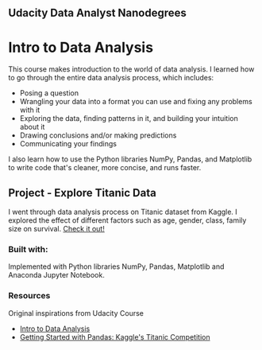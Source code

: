 ## Udacity Data Analyst Nanodegrees

# Intro to Data Analysis

This course makes introduction to the world of data analysis. I learned how to go through the entire data analysis process, which includes:

- Posing a question
- Wrangling your data into a format you can use and fixing any problems with it
- Exploring the data, finding patterns in it, and building your intuition about it
- Drawing conclusions and/or making predictions
- Communicating your findings

I also learn how to use the Python libraries NumPy, Pandas, and Matplotlib to write code that's cleaner, more concise, and runs faster.


## Project - Explore Titanic Data

I went through data analysis process on Titanic dataset from Kaggle. I explored the effect of different factors such as age, gender, class, family size on survival. [Check it out!](https://anaconda.org/wangxbl/data_analysis_final_project/notebook)

### Built with:

Implemented with Python libraries NumPy, Pandas, Matplotlib and Anaconda Jupyter Notebook.


### Resources

Original inspirations from Udacity Course
- [Intro to Data Analysis](https://www.udacity.com/course/intro-to-data-analysis--ud170)
- [Getting Started with Pandas: Kaggle's Titanic Competition](https://www.kaggle.com/c/titanic/details/getting-started-with-python-ii)



